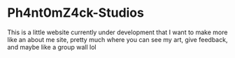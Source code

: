 # Ph4nt0mZ4ck-Studios
This is a little website currently under development that
I want to make more like an about me site, pretty much where
you can see my art, give feedback, and maybe like a group
wall lol
